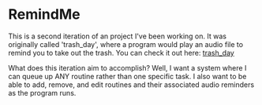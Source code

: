 # RemindMe

This is a second iteration of an project I've been working on.
It was originally called 'trash_day', where a program would play an audio file to remind you to take out the trash.
You can check it out here: [trash_day](https://github.com/nampng/trash_day)

What does this iteration aim to accomplish? Well, I want a system where I can queue up ANY routine rather than one specific task.
I also want to be able to add, remove, and edit routines and their associated audio reminders as the program runs.